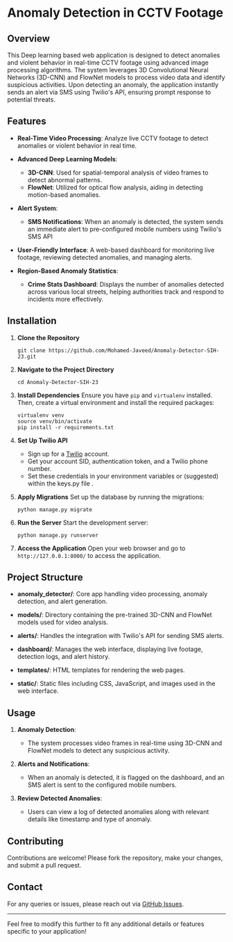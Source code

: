 # Anomaly Detection in CCTV Footage

## Overview

This Deep learning based web application is designed to detect anomalies and violent behavior in real-time CCTV footage using advanced image processing algorithms. The system leverages 3D Convolutional Neural Networks (3D-CNN) and FlowNet models to process video data and identify suspicious activities. Upon detecting an anomaly, the application instantly sends an alert via SMS using Twilio's API, ensuring prompt response to potential threats.

## Features

- **Real-Time Video Processing**: Analyze live CCTV footage to detect anomalies or violent behavior in real time.
  
- **Advanced Deep Learning Models**:
  - **3D-CNN**: Used for spatial-temporal analysis of video frames to detect abnormal patterns.
  - **FlowNet**: Utilized for optical flow analysis, aiding in detecting motion-based anomalies.
  
- **Alert System**:
  - **SMS Notifications**: When an anomaly is detected, the system sends an immediate alert to pre-configured mobile numbers using Twilio's SMS API
  
- **User-Friendly Interface**: A web-based dashboard for monitoring live footage, reviewing detected anomalies, and managing alerts.

- **Region-Based Anomaly Statistics**:
  - **Crime Stats Dashboard**: Displays the number of anomalies detected across various local streets, helping authorities track and respond to incidents more effectively.

## Installation

1. **Clone the Repository**
   ```
   git clone https://github.com/Mohamed-Javeed/Anomaly-Detector-SIH-23.git
   ```

2. **Navigate to the Project Directory**
   ```
   cd Anomaly-Detector-SIH-23
   ```

3. **Install Dependencies**
   Ensure you have `pip` and `virtualenv` installed. Then, create a virtual environment and install the required packages:
   ```
   virtualenv venv
   source venv/bin/activate
   pip install -r requirements.txt
   ```

4. **Set Up Twilio API**
   - Sign up for a [Twilio](https://www.twilio.com/) account.
   - Get your account SID, authentication token, and a Twilio phone number.
   - Set these credentials in your environment variables or (suggested) within the keys.py file .

5. **Apply Migrations**
   Set up the database by running the migrations:
   ```
   python manage.py migrate
   ```

6. **Run the Server**
   Start the development server:
   ```
   python manage.py runserver
   ```

7. **Access the Application**
   Open your web browser and go to `http://127.0.0.1:8000/` to access the application.

## Project Structure

- **anomaly_detector/**: Core app handling video processing, anomaly detection, and alert generation.
  
- **models/**: Directory containing the pre-trained 3D-CNN and FlowNet models used for video analysis.
  
- **alerts/**: Handles the integration with Twilio's API for sending SMS alerts.
  
- **dashboard/**: Manages the web interface, displaying live footage, detection logs, and alert history.
  
- **templates/**: HTML templates for rendering the web pages.

- **static/**: Static files including CSS, JavaScript, and images used in the web interface.

## Usage

1. **Anomaly Detection**:
   - The system processes video frames in real-time using 3D-CNN and FlowNet models to detect any suspicious activity.
  
2. **Alerts and Notifications**:
   - When an anomaly is detected, it is flagged on the dashboard, and an SMS alert is sent to the configured mobile numbers.

3. **Review Detected Anomalies**:
   - Users can view a log of detected anomalies along with relevant details like timestamp and type of anomaly.

## Contributing

Contributions are welcome! Please fork the repository, make your changes, and submit a pull request.

## Contact

For any queries or issues, please reach out via [GitHub Issues](https://github.com/Mohamed-Javeed/Anomaly-Detector-SIH-23/issues).

---

Feel free to modify this further to fit any additional details or features specific to your application!

